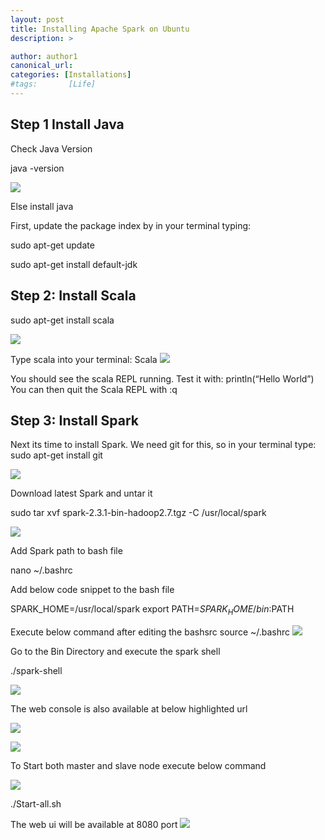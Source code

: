 ```yaml
---
layout: post
title: Installing Apache Spark on Ubuntu
description: >

author: author1
canonical_url:
categories: [Installations]
#tags:       [Life]
---
```

## Step 1 Install Java

Check Java Version

java -version

![](/devilsadvocatediwakar/_posts/images/1.png)

Else install java

First, update the package index by in your terminal typing:

sudo apt-get update

sudo apt-get install default-jdk

## Step 2: Install Scala

sudo apt-get install scala

![](/devilsadvocatediwakar/_posts/images/2.png)

Type scala into your terminal:
Scala
![](/devilsadvocatediwakar/_posts/images/3.png)

You should see the scala REPL running. Test it with:
println(“Hello World”)
You can then quit the Scala REPL with
:q



## Step 3: Install Spark
Next its time to install Spark. We need git for this, so in your terminal type:
sudo apt-get install git

![](/devilsadvocatediwakar/_posts/images/4.png)


Download latest Spark and untar it

sudo tar xvf spark-2.3.1-bin-hadoop2.7.tgz -C /usr/local/spark

![](/devilsadvocatediwakar/_posts/images/5.png)


Add Spark path to bash file

nano ~/.bashrc

Add below code snippet to the bash file

SPARK_HOME=/usr/local/spark
export PATH=$SPARK_HOME/bin:$PATH

Execute below command after editing the bashsrc
source ~/.bashrc
![](/devilsadvocatediwakar/_posts/images/6.png)

Go to the Bin Directory and execute the spark shell

./spark-shell

![](/devilsadvocatediwakar/_posts/images/7.png)



The web console is also available at below highlighted url

![](/devilsadvocatediwakar/_posts/images/8.png)


![](/devilsadvocatediwakar/_posts/images/9.png)

To Start both master and slave node execute below command

![](/devilsadvocatediwakar/_posts/images/10.png)


./Start-all.sh

The web ui will be available at 8080 port
![](/devilsadvocatediwakar/_posts/images/11.png)





[docs]: ../../docs/README.md
